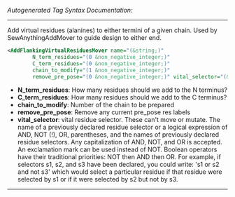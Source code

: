 <!-- THIS IS AN AUTOGENERATED FILE: Don't edit it directly, instead change the schema definition in the code itself. -->

_Autogenerated Tag Syntax Documentation:_

---
Add virtual residues (alanines) to either termini of a given chain. Used by SewAnythingAddMover to guide design to either end.

```xml
<AddFlankingVirtualResiduesMover name="(&string;)"
        N_term_residues="(0 &non_negative_integer;)"
        C_term_residues="(0 &non_negative_integer;)"
        chain_to_modify="(1 &non_negative_integer;)"
        remove_pre_pose="(0 &non_negative_integer;)" vital_selector="(&string;)" />
```

-   **N_term_residues**: How many residues should we add to the N terminus?
-   **C_term_residues**: How many residues should we add to the C terminus?
-   **chain_to_modify**: Number of the chain to be prepared
-   **remove_pre_pose**: Remove any current pre_pose res labels
-   **vital_selector**: vital residue selector. These can't move or mutate. The name of a previously declared residue selector or a logical expression of AND, NOT (!), OR, parentheses, and the names of previously declared residue selectors. Any capitalization of AND, NOT, and OR is accepted. An exclamation mark can be used instead of NOT. Boolean operators have their traditional priorities: NOT then AND then OR. For example, if selectors s1, s2, and s3 have been declared, you could write: 's1 or s2 and not s3' which would select a particular residue if that residue were selected by s1 or if it were selected by s2 but not by s3.

---
